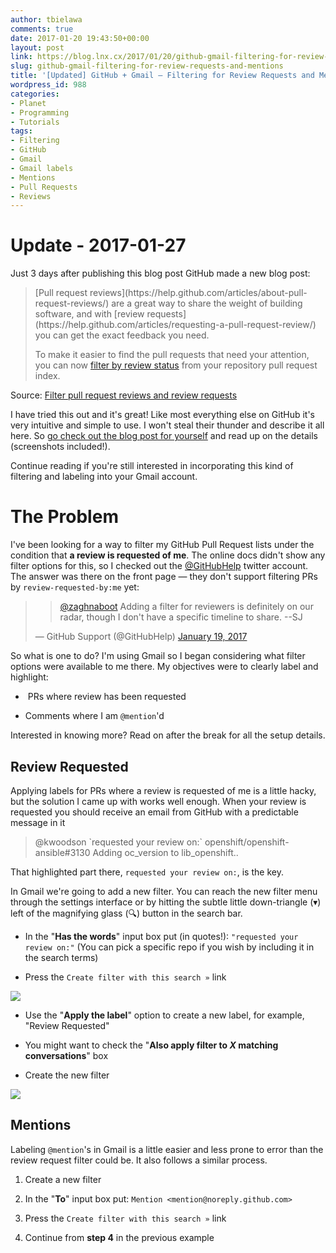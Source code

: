 ```yaml
---
author: tbielawa
comments: true
date: 2017-01-20 19:43:50+00:00
layout: post
link: https://blog.lnx.cx/2017/01/20/github-gmail-filtering-for-review-requests-and-mentions/
slug: github-gmail-filtering-for-review-requests-and-mentions
title: '[Updated] GitHub + Gmail — Filtering for Review Requests and Mentions'
wordpress_id: 988
categories:
- Planet
- Programming
- Tutorials
tags:
- Filtering
- GitHub
- Gmail
- Gmail labels
- Mentions
- Pull Requests
- Reviews
---
```


# Update - 2017-01-27


Just 3 days after publishing this blog post GitHub made a new blog post:


<blockquote>[Pull request reviews](https://help.github.com/articles/about-pull-request-reviews/) are a great way to share the weight of building software, and with [review requests](https://help.github.com/articles/requesting-a-pull-request-review/) you can get the exact feedback you need.

To make it easier to find the pull requests that need your attention, you can now [filter by review status](https://help.github.com/articles/filtering-pull-requests-by-review-status) from your repository pull request index.</blockquote>




Source: [Filter pull request reviews and review requests](https://github.com/blog/2306-filter-pull-request-reviews-and-review-requests)




I have tried this out and it's great! Like most everything else on GitHub it's very intuitive and simple to use. I won't steal their thunder and describe it all here. So [go check out the blog post for yourself](https://github.com/blog/2306-filter-pull-request-reviews-and-review-requests) and read up on the details (screenshots included!).




Continue reading if you're still interested in incorporating this kind of filtering and labeling into your Gmail account.





# The Problem


I've been looking for a way to filter my GitHub Pull Request lists under the condition that **a review is requested of me**. The online docs didn't show any filter options for this, so I checked out the [@GitHubHelp](https://twitter.com/GitHubHelp) twitter account. The answer was there on the front page — they don't support filtering PRs by `review-requested-by:me` yet:


<blockquote>

> 
> [@zaghnaboot](https://twitter.com/zaghnaboot) Adding a filter for reviewers is definitely on our radar, though I don't have a specific timeline to share. --SJ
> 
> 
— GitHub Support (@GitHubHelp) [January 19, 2017](https://twitter.com/GitHubHelp/status/822203227395518464)</blockquote>




So what is one to do? I'm using Gmail so I began considering what filter options were available to me there. My objectives were to clearly label and highlight:



 	
  *  PRs where review has been requested

 	
  * Comments where I am `@mention`'d


Interested in knowing more? Read on after the break for all the setup details.

<!-- more -->


## Review Requested


Applying labels for PRs where a review is requested of me is a little hacky, but the solution I came up with works well enough. When your review is requested you should receive an email from GitHub with a predictable message in it


<blockquote>@kwoodson `requested your review on:` openshift/openshift-ansible#3130 Adding oc_version to lib_openshift..</blockquote>


That highlighted part there, `requested your review on:`, is the key.

In Gmail we're going to add a new filter. You can reach the new filter menu through the settings interface or by hitting the subtle little down-triangle (▾) left of the magnifying glass (🔍) button in the search bar.



 	
  * In the "**Has the words**" input box put (in quotes!): `"requested your review on:"` (You can pick a specific repo if you wish by including it in the search terms)

 	
  * Press the `Create filter with this search »` link


[![](https://blog.lnx.cx/wp-content/uploads/2017/01/Screenshot-from-2017-01-20-11-37-35-640x401.png)](https://blog.lnx.cx/wp-content/uploads/2017/01/Screenshot-from-2017-01-20-11-37-35.png)



 	
  * Use the "**Apply the label**" option to create a new label, for example, "Review Requested"

 	
  * You might want to check the "**Also apply filter to _X_ matching conversations**" box

 	
  * Create the new filter


[![](https://blog.lnx.cx/wp-content/uploads/2017/01/Screenshot-from-2017-01-20-11-37-20-640x391.png)](https://blog.lnx.cx/wp-content/uploads/2017/01/Screenshot-from-2017-01-20-11-37-20.png)


## Mentions


Labeling `@mention`'s in Gmail is a little easier and less prone to error than the review request filter could be. It also follows a similar process.



 	
  1. Create a new filter

 	
  2. In the "**To**" input box put: `Mention <mention@noreply.github.com>`

 	
  3. Press the `Create filter with this search »` link

 	
  4. Continue from **step 4** in the previous example





